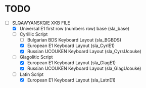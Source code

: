 # TODO

- [ ] SLQAWYANSKQIE XKB FILE
	- [x] Universal E1 first row (numbers row) base (sla_base)
	- [ ] Cyrillic Script
	    - [ ] Bulgarian BDS Keyboard Layout (sla_BGBDS)
	    - [x] European E1 Keyboard Layout (sla_CyrlE1)
	    - [x] Russian UCOUKEN Keyboard Layout (sla_CyrsUcouke)
	- [ ] Glagolitic Script
	    - [x] European E1 Keyboard Layout (sla_GlagE1)
	    - [x] Russian UCOUKEN Keyboard Layout (sla_GlagUcouke)
	- [ ] Latin Script
	    - [x] European E1 Keyboard Layout (sla_LatnE1)
